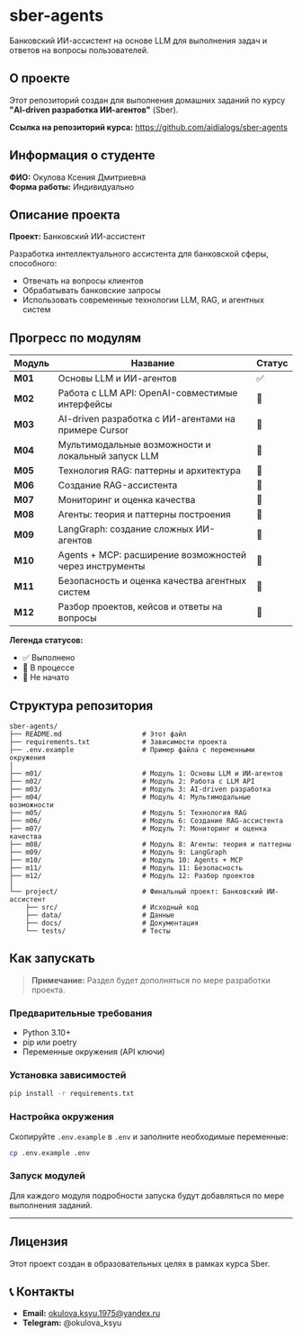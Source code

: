 # sber-agents
Банковский ИИ-ассистент на основе LLM для выполнения задач и ответов на вопросы пользователей.

## О проекте

Этот репозиторий создан для выполнения домашних заданий по курсу **"AI-driven разработка ИИ-агентов"** (Sber).

**Ссылка на репозиторий курса:** https://github.com/aidialogs/sber-agents

## Информация о студенте

**ФИО:** Окулова Ксения Дмитриевна  
**Форма работы:** Индивидуально

## Описание проекта

**Проект:** Банковский ИИ-ассистент

Разработка интеллектуального ассистента для банковской сферы, способного:
- Отвечать на вопросы клиентов
- Обрабатывать банковские запросы
- Использовать современные технологии LLM, RAG, и агентных систем

## Прогресс по модулям

| Модуль | Название | Статус |
|--------|---------|--------|
| **М01** | Основы LLM и ИИ-агентов | ✅ |
| **М02** | Работа с LLM API: OpenAI-совместимые интерфейсы | 🔲 |
| **М03** | AI-driven разработка с ИИ-агентами на примере Cursor | 🔲 |
| **М04** | Мультимодальные возможности и локальный запуск LLM | 🔲 |
| **М05** | Технология RAG: паттерны и архитектура | 🔲 |
| **М06** | Создание RAG-ассистента | 🔲 |
| **М07** | Мониторинг и оценка качества | 🔲 |
| **М08** | Агенты: теория и паттерны построения | 🔲 |
| **М09** | LangGraph: создание сложных ИИ-агентов | 🔲 |
| **М10** | Agents + MCP: расширение возможностей через инструменты | 🔲 |
| **М11** | Безопасность и оценка качества агентных систем | 🔲 |
| **М12** | Разбор проектов, кейсов и ответы на вопросы | 🔲 |

**Легенда статусов:**
- ✅ Выполнено
- 🔄 В процессе
- 🔲 Не начато

## Структура репозитория

```
sber-agents/
├── README.md                    # Этот файл
├── requirements.txt             # Зависимости проекта
├── .env.example                 # Пример файла с переменными окружения
│
├── m01/                         # Модуль 1: Основы LLM и ИИ-агентов
├── m02/                         # Модуль 2: Работа с LLM API
├── m03/                         # Модуль 3: AI-driven разработка
├── m04/                         # Модуль 4: Мультимодальные возможности
├── m05/                         # Модуль 5: Технология RAG
├── m06/                         # Модуль 6: Создание RAG-ассистента
├── m07/                         # Модуль 7: Мониторинг и оценка качества
├── m08/                         # Модуль 8: Агенты: теория и паттерны
├── m09/                         # Модуль 9: LangGraph
├── m10/                         # Модуль 10: Agents + MCP
├── m11/                         # Модуль 11: Безопасность
├── m12/                         # Модуль 12: Разбор проектов
│
└── project/                     # Финальный проект: Банковский ИИ-ассистент
    ├── src/                     # Исходный код
    ├── data/                    # Данные
    ├── docs/                    # Документация
    └── tests/                   # Тесты
```

## Как запускать

> **Примечание:** Раздел будет дополняться по мере разработки проекта.

### Предварительные требования

- Python 3.10+
- pip или poetry
- Переменные окружения (API ключи)

### Установка зависимостей

```bash
pip install -r requirements.txt
```

### Настройка окружения

Скопируйте `.env.example` в `.env` и заполните необходимые переменные:

```bash
cp .env.example .env
```

### Запуск модулей

Для каждого модуля подробности запуска будут добавляться по мере выполнения заданий.

---

## Лицензия

Этот проект создан в образовательных целях в рамках курса Sber.
## 📞 Контакты

- **Email:** okulova.ksyu.1975@yandex.ru
- **Telegram:** @okulova_ksyu


